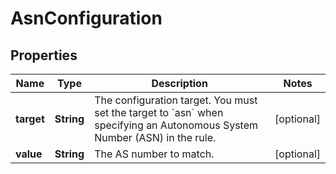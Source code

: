 # AsnConfiguration

## Properties
Name | Type | Description | Notes
------------ | ------------- | ------------- | -------------
**target** | **String** | The configuration target. You must set the target to &#x60;asn&#x60; when specifying an Autonomous System Number (ASN) in the rule. |  [optional]
**value** | **String** | The AS number to match. |  [optional]
